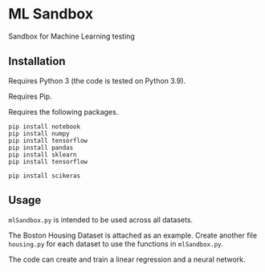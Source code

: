 # ML Sandbox

Sandbox for Machine Learning testing

## Installation

Requires Python 3 (the code is tested on Python 3.9).

Requires Pip.

Requires the following packages.

```
pip install notebook
pip install numpy
pip install tensorflow
pip install pandas
pip install sklearn
pip install tensorflow

pip install scikeras
```

## Usage

`mlSandbox.py` is intended to be used across all datasets.

The Boston Housing Dataset is attached as an example. Create another file `housing.py` for each dataset to use the functions in `mlSandbox.py`.

The code can create and train a linear regression and a neural network.
